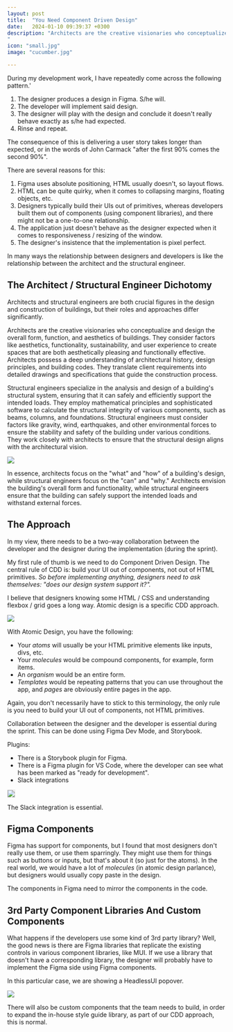 ```yaml
---
layout: post
title:  "You Need Component Driven Design"
date:   2024-01-10 09:39:37 +0300
description: "Architects are the creative visionaries who conceptualize and design the overall form, function, and aesthetics of buildings. They consider factors like aesthetics, functionality, sustainability, and user experience to create spaces that are both aesthetically pleasing and functionally effective. Architects possess a deep understanding of architectural history, design principles, and building codes. They translate client requirements into detailed drawings and specifications that guide the construction process. 
"
icon: "small.jpg"
image: "cucumber.jpg"

---
```

During my development work, I have repeatedly come across the following pattern.'

1. The designer produces a design in Figma. S/he will.
2. The developer will implement said design.
3. The designer will play with the design and conclude it doesn't really behave exactly as s/he had expected.
4. Rinse and repeat.

The consequence of this is delivering a user story takes longer than expected, or in the words of John Carmack "after the first 90% comes the second 90%".

There are several reasons for this:

1. Figma uses absolute positioning, HTML usually doesn't, so layout flows.
2. HTML can be quite quirky, when it comes to collapsing margins, floating objects, etc.
3. Designers typically build their UIs out of primitives, whereas developers built them out of components (using component libraries), and there might not be a one-to-one relationship.
4. The application just doesn't behave as the designer expected when it comes to responsiveness / resizing of the window.
5. The designer's insistence that the implementation is pixel perfect.

In many ways the relationship between designers and developers is like the relationship between the architect and the structural engineer.

## The Architect / Structural Engineer Dichotomy

Architects and structural engineers are both crucial figures in the design and construction of buildings, but their roles and approaches differ significantly.

Architects are the creative visionaries who conceptualize and design the overall form, function, and aesthetics of buildings. They consider factors like aesthetics, functionality, sustainability, and user experience to create spaces that are both aesthetically pleasing and functionally effective. Architects possess a deep understanding of architectural history, design principles, and building codes. They translate client requirements into detailed drawings and specifications that guide the construction process. 

Structural engineers specialize in the analysis and design of a building's structural system, ensuring that it can safely and efficiently support the intended loads. They employ mathematical principles and sophisticated software to calculate the structural integrity of various components, such as beams, columns, and foundations. Structural engineers must consider factors like gravity, wind, earthquakes, and other environmental forces to ensure the stability and safety of the building under various conditions. They work closely with architects to ensure that the structural design aligns with the architectural vision.

<img src="hill.jpg" class="img" />

In essence, architects focus on the "what" and "how" of a building's design, while structural engineers focus on the "can" and "why." Architects envision the building's overall form and functionality, while structural engineers ensure that the building can safely support the intended loads and withstand external forces.


## The Approach

In my view, there needs to be a two-way collaboration between the developer and the designer during the implementation (during the sprint). 

My first rule of thumb is we need to do Component Driven Design. The central rule of CDD is: build your UI out of components, not out of HTML primitives. *So before implementing anything, designers need to ask themselves: "does our design system support it?".*

I believe that designers knowing some HTML / CSS and understanding flexbox / grid goes a long way. 
Atomic design is a specific CDD approach.

<img src="atomic-design.jpg" class="img" />

With Atomic Design, you have the following:

* Your *atoms* will usually be your HTML primitive elements like inputs, divs, etc.
* Your *molecules* would be compound components, for example, form items.
* An *organism* would be an entire form.
* *Templates* would be repeating patterns that you can use throughout the app, and *pages* are obviously entire pages in the app.

Again, you don't necessarily have to stick to this terminology, the only rule is you need to build your UI out of components, not HTML primitives.

Collaboration between the designer and the developer is essential during the sprint. This can be done using Figma Dev Mode, and Storybook.

Plugins:
* There is a Storybook plugin for Figma.
* There is a Figma plugin for VS Code, where the developer can see what has been marked as "ready for development".
* Slack integrations

<img src="integration.png" class="img" style="border: 1px solid #ddd;" />

The Slack integration is essential.

## Figma Components

Figma has support for components, but I found that most designers don't really use them, or use them sparringly. They might use them for things such as buttons or inputs, but that's about it (so just for the atoms). In the real world, we would have a lot of *molecules* (in atomic design parlance), but designers would usually copy paste in the design.

The components in Figma need to mirror the components in the code.

## 3rd Party Component Libraries And Custom Components

What happens if the developers use some kind of 3rd party library? Well, the good news is there are Figma libraries that replicate the existing controls in various component libraries, like MUI.
If we use a library that doesn't have a corresponding library, the designer will probably have to implement the Figma side using Figma components. 

In this particular case, we are showing a HeadlessUI popover. 

<img src="component.jpg" class="img" />

There will also be custom components that the team needs to build, in order to expand the in-house style guide library, as part of our CDD approach, this is normal. 

